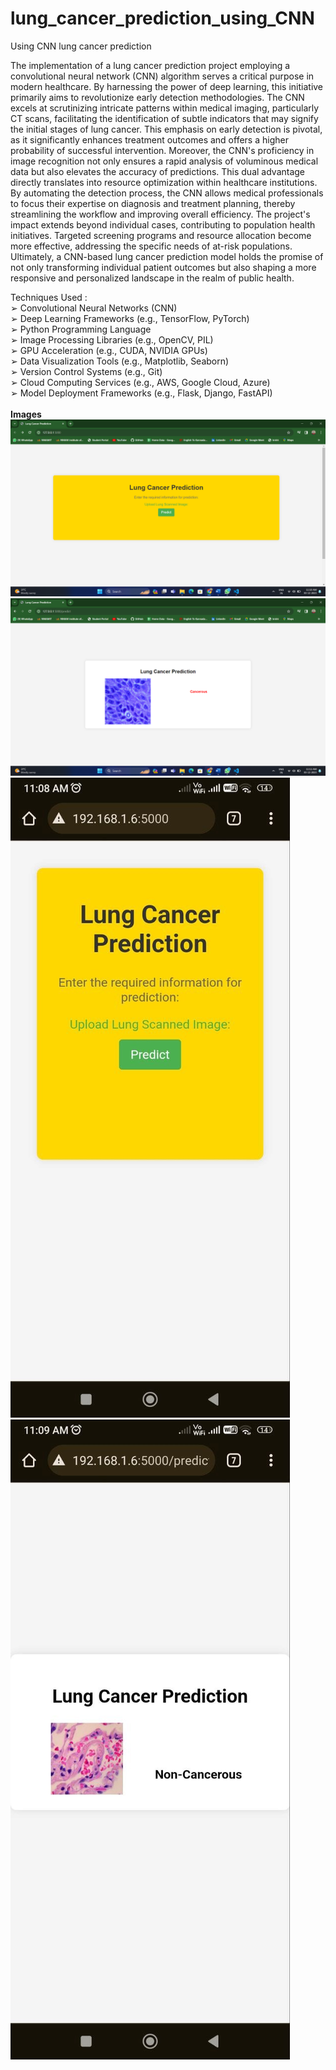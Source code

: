 # lung_cancer_prediction_using_CNN
Using CNN lung cancer prediction

The implementation of a lung cancer prediction project employing a 
convolutional neural network (CNN) algorithm serves a critical purpose in modern 
healthcare. By harnessing the power of deep learning, this initiative primarily aims 
to revolutionize early detection methodologies. The CNN excels at scrutinizing 
intricate patterns within medical imaging, particularly CT scans, facilitating the 
identification of subtle indicators that may signify the initial stages of lung cancer. 
This emphasis on early detection is pivotal, as it significantly enhances treatment 
outcomes and offers a higher probability of successful intervention.
Moreover, the CNN's proficiency in image recognition not only ensures a rapid 
analysis of voluminous medical data but also elevates the accuracy of predictions. 
This dual advantage directly translates into resource optimization within healthcare 
institutions. By automating the detection process, the CNN allows medical 
professionals to focus their expertise on diagnosis and treatment planning, thereby 
streamlining the workflow and improving overall efficiency.
The project's impact extends beyond individual cases, contributing to population 
health initiatives. Targeted screening programs and resource allocation become 
more effective, addressing the specific needs of at-risk populations. Ultimately, a 
CNN-based lung cancer prediction model holds the promise of not only 
transforming individual patient outcomes but also shaping a more responsive and 
personalized landscape in the realm of public health.

Techniques Used :<br>
➢ Convolutional Neural Networks (CNN)<br>
➢ Deep Learning Frameworks (e.g., TensorFlow, PyTorch)<br>
➢ Python Programming Language<br>
➢ Image Processing Libraries (e.g., OpenCV, PIL)<br>
➢ GPU Acceleration (e.g., CUDA, NVIDIA GPUs)<br>
➢ Data Visualization Tools (e.g., Matplotlib, Seaborn)<br>
➢ Version Control Systems (e.g., Git)<br>
➢ Cloud Computing Services (e.g., AWS, Google Cloud, Azure)<br>
➢ Model Deployment Frameworks (e.g., Flask, Django, FastAPI)<br>
<br>
<b>Images</b><br>
<img src="https://raw.githubusercontent.com/ritheshjaston/lung_cancer_prediction_using_CNN/main/web%20app/p1.png"/>
<img src="https://raw.githubusercontent.com/ritheshjaston/lung_cancer_prediction_using_CNN/main/web%20app/p2.png"/>
<img src="https://raw.githubusercontent.com/ritheshjaston/lung_cancer_prediction_using_CNN/main/web%20app/p3.jpg"/>
<img src="https://raw.githubusercontent.com/ritheshjaston/lung_cancer_prediction_using_CNN/main/web%20app/p4.jpg"/>
